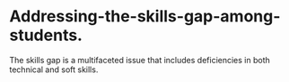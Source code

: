 # Addressing-the-skills-gap-among-students.
The skills gap is a multifaceted issue that includes deficiencies in both technical and soft skills.
